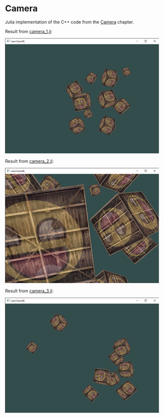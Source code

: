 # Camera
Julia implementation of the C++ code from the [Camera](https://learnopengl.com/Getting-started/Camera) chapter.

Result from [camera_1.jl](camera_1.jl):

![camera_1.jl](readme/Camera_1.png)

Result from [camera_2.jl](camera_2.jl):

![camera_2.jl](readme/Camera_2.png)

Result from [camera_3.jl](camera_3.jl):

![camera_3.jl](readme/Camera_3.png)
